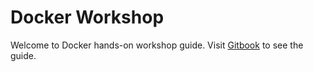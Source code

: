 # Docker Workshop

Welcome to Docker hands-on workshop guide. Visit [Gitbook](https://audomsak.gitbook.io/docker-workshop/) to see the guide.


